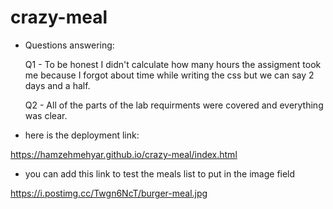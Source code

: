 # crazy-meal

- Questions answering:

    Q1 - To be honest I didn't calculate how many hours the assigment took me because I forgot about time while writing the css but we can say 2 days and a half.

    Q2 - All of the parts of the lab requirments were covered and everything was clear.

- here is the deployment link:

https://hamzehmehyar.github.io/crazy-meal/index.html

- you can add this link to test the meals list to put in the image field

https://i.postimg.cc/Twgn6NcT/burger-meal.jpg